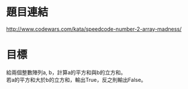 # 題目連結
http://www.codewars.com/kata/speedcode-number-2-array-madness/

# 目標
給兩個整數陣列a, b，計算a的平方和與b的立方和。  
若a的平方和大於b的立方和，輸出True，反之則輸出False。